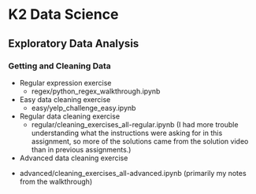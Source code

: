 # K2 Data Science
## Exploratory Data Analysis
### Getting and Cleaning Data

* Regular expression exercise
  - regex/python_regex_walkthrough.ipynb
* Easy data cleaning exercise
  - easy/yelp_challenge_easy.ipynb
* Regular data cleaning exercise
  - regular/cleaning_exercises_all-regular.ipynb (I had more trouble understanding what the instructions were asking for in this assignment, so more of the solutions came from the solution video than in previous assignments.)
* Advanced data cleaning exercise
 - advanced/cleaning_exercises_all-advanced.ipynb (primarily my notes from the walkthrough)
